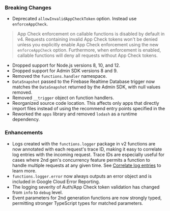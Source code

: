 ### Breaking Changes
- Deprecated `allowInvalidAppCheckToken` option. Instead use
  `enforceAppCheck`.

> App Check enforcement on callable functions is disabled by default in v4.
  Requests containing invalid App Check tokens won't be denied unless you
  explicitly enable App Check enforcement using the new `enforceAppCheck` option.
  Furthermore, when enforcement is enabled, callable functions will deny
  all requests without App Check tokens.

- Dropped support for Node.js versions 8, 10, and 12.
- Dropped support for Admin SDK versions 8 and 9.
- Removed the `functions.handler` namespace.
- `DataSnapshot` passed to the Firebase Realtime Database trigger now
  matches the `DataSnapshot` returned by the Admin SDK, with null values
  removed.
- Removed `__trigger` object on function handlers.
- Reorganized source code location. This affects only apps that directly import files instead of using the recommend entry points specified in the
- Reworked the `apps` library and removed `lodash` as a runtime dependency. 

### Enhancements
- Logs created with the `functions.logger` package in v2 functions
  are now annotated with each request's trace ID, making it easy to correlate
  log entries with the incoming request. Trace IDs are especially useful for
  cases where 2nd gen's concurrency feature permits a function
  to handle multiple requests at any given time. See
  [Correlate log entries](https://cloud.google.com/logging/docs/view/correlate-logs) to learn more.
- `functions.logger.error` now always outputs an error object and is included in Google Cloud Error Reporting.
- The logging severity of Auth/App Check token validation has changed from `info` to `debug` level.
- Event parameters for 2nd generation functions are now strongly typed, permitting stronger TypeScript types for matched parameters.

  